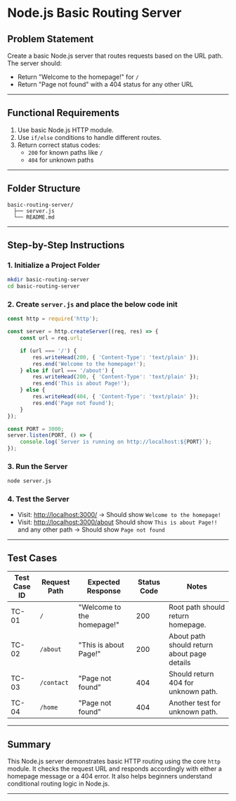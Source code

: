 # Node.js Basic Routing Server

## Problem Statement
Create a basic Node.js server that routes requests based on the URL path. The server should:

- Return "Welcome to the homepage!" for `/`
- Return "Page not found" with a 404 status for any other URL

---

## Functional Requirements
1. Use basic Node.js HTTP module.
2. Use `if/else` conditions to handle different routes.
3. Return correct status codes:
   - `200` for known paths like `/`
   - `404` for unknown paths

---

## Folder Structure
```
basic-routing-server/
  ├── server.js
  └── README.md
```

---

## Step-by-Step Instructions

### 1. Initialize a Project Folder
```bash
mkdir basic-routing-server
cd basic-routing-server
```

### 2. Create `server.js` and place the below code init

```js
const http = require('http');

const server = http.createServer((req, res) => {
    const url = req.url;

    if (url === '/') {
        res.writeHead(200, { 'Content-Type': 'text/plain' });
        res.end('Welcome to the homepage!');
    } else if (url === '/about') {
        res.writeHead(200, { 'Content-Type': 'text/plain' });
        res.end('This is about Page!');
    } else {
        res.writeHead(404, { 'Content-Type': 'text/plain' });
        res.end('Page not found');
    }
});

const PORT = 3000;
server.listen(PORT, () => {
    console.log(`Server is running on http://localhost:${PORT}`);
});
```

### 3. Run the Server
```bash
node server.js
```

### 4. Test the Server
- Visit: [http://localhost:3000/](http://localhost:3000/) → Should show `Welcome to the homepage!`
- Visit: [http://localhost:3000/about](http://localhost:3000/about) Should show `This is about Page!!` and any other path → Should show `Page not found`

---

## Test Cases
| Test Case ID | Request Path | Expected Response          | Status Code | Notes                                       |
| ------------ | ------------ | -------------------------- | ----------- | ------------------------------------------- |
| TC-01        | `/`          | "Welcome to the homepage!" | 200         | Root path should return homepage.           |
| TC-02        | `/about`     | "This is about Page!"      | 200         | About path should return about page details |
| TC-03        | `/contact`   | "Page not found"           | 404         | Should return 404 for unknown path.         |
| TC-04        | `/home`      | "Page not found"           | 404         | Another test for unknown path.              |

---

## Summary
This Node.js server demonstrates basic HTTP routing using the core `http` module. It checks the request URL and responds accordingly with either a homepage message or a 404 error. It also helps beginners understand conditional routing logic in Node.js.

---
